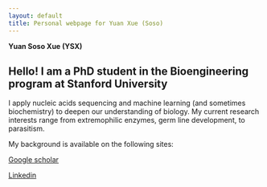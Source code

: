 ```yaml
---
layout: default
title: Personal webpage for Yuan Xue (Soso)
---
```


**Yuan Soso Xue (YSX)**

## Hello! I am a PhD student in the Bioengineering program at Stanford University

I apply nucleic acids sequencing and machine learning (and sometimes biochemistry) to deepen our understanding of biology. My current research interests range from extremophilic enzymes, germ line development, to parasitism. 

My background is available on the following sites:

<span style="color:blue">[Google scholar](https://scholar.google.com/citations?user=HJLgA2kAAAAJ&hl=en)</span>

<span style="color:blue">[Linkedin](https://www.linkedin.com/in/yuan-xue-8b1b254a)</span>

